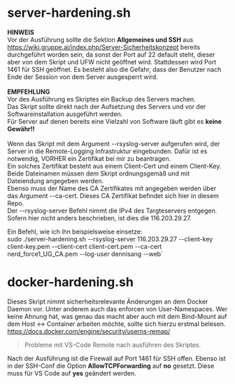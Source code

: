 # server-hardening.sh
**HINWEIS**<br/>
Vor der Ausführung sollte die Sektion **Allgemeines und SSH** aus https://wiki.gruppe.ai/index.php/Server-Sicherheitskonzept bereits durchgeführt worden sein, da sonst der Port auf 22 default steht, dieser aber von dem Skript und UFW nicht geöffnet wird. Stattdessen wird Port 1461 für SSH geöffnet. Es besteht also die Gefahr, dass der Benutzer nach Ende der Session von dem Server ausgesperrt wird.<br/><br/>
**EMPFEHLUNG**<br/>
Vor des Ausführung es Skriptes ein Backup des Servers machen.<br/>
Das Skript sollte direkt nach der Aufsetzung des Servers und vor der Softwareinstallation ausgeführt werden.<br/>
Für Server auf denen bereits eine Vielzahl von Software läuft gibt es **keine Gewähr!!**<br/><br/>
Wenn das Skript mit dem Argument --rsyslog-server aufgerufen wird, der Server in die Remote-Logging Infrastruktur eingebunden. Dafür ist es notwendig, VORHER ein Zertifikat bei mir zu beantragen.<br/>
Ein solches Zertifikat besteht aus einem Client-Cert und einem Client-Key. Beide Dateinamen müssen dem Skript ordnungsgemäß und mit Dateiendung angegeben werden.<br/>
Ebenso muss der Name des CA Zertifikates mit angegeben werden über das Argument --ca-cert. Dieses CA Zertifikat befindet sich hier in diesem Repo.<br/>
Der --rsyslog-server Befehl nimmt die IPv4 des Targteservers entgegen. Sofern hier nicht anders beschrieben, ist dies die 116.203.29.27.<br/>

Ein Befehl, wie ich ihn beispielsweise einsetze:<br/>
sudo ./server-hardening.sh --rsyslog-server 116.203.29.27 --client-key client-key.pem --client-cert client-cert.pem --ca-cert nerd_force1_UG_CA.pem --log-user dennisang --web`

# docker-hardening.sh
Dieses Skript nimmt sicherheitsrelevante Änderungen an dem Docker Daemon vor. Unter anderem auch das enforcen von User-Namespaces. Wer keine Ahnung hat, was genau das macht aber auch mit dem Bind-Mount auf dem Host <-> Container arbeiten möchte, sollte sich hierzu erstmal belesen. https://docs.docker.com/engine/security/userns-remap/

> Probleme mit VS-Code Remote nach ausführen des Skriptes.

Nach der Ausführung ist die Firewall auf Port 1461 für SSH offen. Ebenso ist in der SSH-Conf die Option **AllowTCPForwarding** auf **no** gesetzt. Diese muss für VS Code auf **yes** geändert werden.
